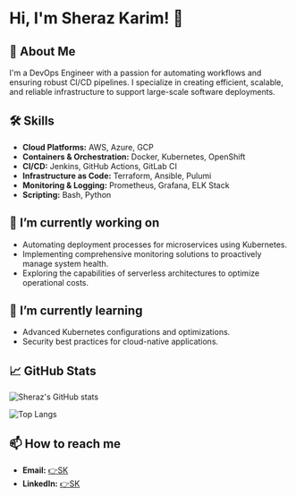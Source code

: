 # Hi, I'm Sheraz Karim! 👋

## 🚀 About Me
I'm a DevOps Engineer with a passion for automating workflows and ensuring robust CI/CD pipelines. I specialize in creating efficient, scalable, and reliable infrastructure to support large-scale software deployments.

## 🛠 Skills
- **Cloud Platforms:** AWS, Azure, GCP
- **Containers & Orchestration:** Docker, Kubernetes, OpenShift
- **CI/CD:** Jenkins, GitHub Actions, GitLab CI
- **Infrastructure as Code:** Terraform, Ansible, Pulumi
- **Monitoring & Logging:** Prometheus, Grafana, ELK Stack
- **Scripting:** Bash, Python

## 🔭 I’m currently working on
- Automating deployment processes for microservices using Kubernetes.
- Implementing comprehensive monitoring solutions to proactively manage system health.
- Exploring the capabilities of serverless architectures to optimize operational costs.

## 🌱 I’m currently learning
- Advanced Kubernetes configurations and optimizations.
- Security best practices for cloud-native applications.

## 📈 GitHub Stats

![Sheraz's GitHub stats](https://github-readme-stats.vercel.app/api?username=sherazkarim1&show_icons=true&theme=radical)

![Top Langs](https://github-readme-stats.vercel.app/api/top-langs/?username=sherazkarim1&layout=compact&theme=radical)

## 📫 How to reach me
- **Email:** [👉SK](mailto:sherazkarim12@gmail.com)
- **LinkedIn:** [👉SK](https://www.linkedin.com/in/sheraz-karim-3b3149244/)
